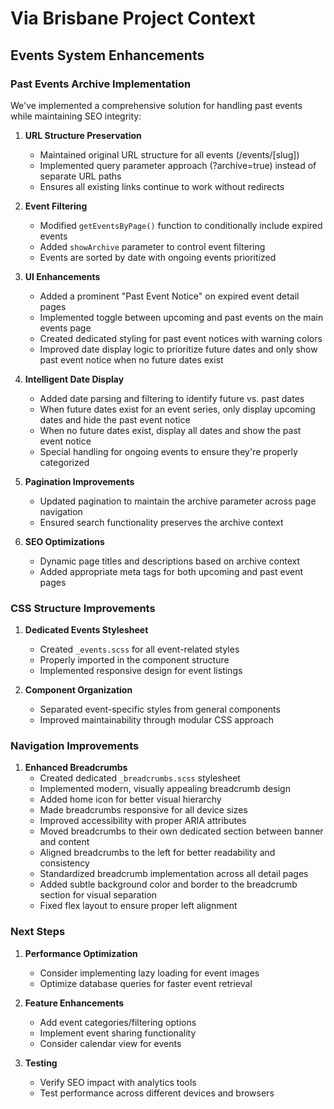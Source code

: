 # Via Brisbane Project Context

## Events System Enhancements

### Past Events Archive Implementation

We've implemented a comprehensive solution for handling past events while maintaining SEO integrity:

1. **URL Structure Preservation**
   - Maintained original URL structure for all events (/events/[slug])
   - Implemented query parameter approach (?archive=true) instead of separate URL paths
   - Ensures all existing links continue to work without redirects

2. **Event Filtering**
   - Modified `getEventsByPage()` function to conditionally include expired events
   - Added `showArchive` parameter to control event filtering
   - Events are sorted by date with ongoing events prioritized

3. **UI Enhancements**
   - Added a prominent "Past Event Notice" on expired event detail pages
   - Implemented toggle between upcoming and past events on the main events page
   - Created dedicated styling for past event notices with warning colors
   - Improved date display logic to prioritize future dates and only show past event notice when no future dates exist

4. **Intelligent Date Display**
   - Added date parsing and filtering to identify future vs. past dates
   - When future dates exist for an event series, only display upcoming dates and hide the past event notice
   - When no future dates exist, display all dates and show the past event notice
   - Special handling for ongoing events to ensure they're properly categorized

5. **Pagination Improvements**
   - Updated pagination to maintain the archive parameter across page navigation
   - Ensured search functionality preserves the archive context

6. **SEO Optimizations**
   - Dynamic page titles and descriptions based on archive context
   - Added appropriate meta tags for both upcoming and past event pages

### CSS Structure Improvements

1. **Dedicated Events Stylesheet**
   - Created `_events.scss` for all event-related styles
   - Properly imported in the component structure
   - Implemented responsive design for event listings

2. **Component Organization**
   - Separated event-specific styles from general components
   - Improved maintainability through modular CSS approach

### Navigation Improvements

1. **Enhanced Breadcrumbs**
   - Created dedicated `_breadcrumbs.scss` stylesheet
   - Implemented modern, visually appealing breadcrumb design
   - Added home icon for better visual hierarchy
   - Made breadcrumbs responsive for all device sizes
   - Improved accessibility with proper ARIA attributes
   - Moved breadcrumbs to their own dedicated section between banner and content
   - Aligned breadcrumbs to the left for better readability and consistency
   - Standardized breadcrumb implementation across all detail pages
   - Added subtle background color and border to the breadcrumb section for visual separation
   - Fixed flex layout to ensure proper left alignment

### Next Steps

1. **Performance Optimization**
   - Consider implementing lazy loading for event images
   - Optimize database queries for faster event retrieval

2. **Feature Enhancements**
   - Add event categories/filtering options
   - Implement event sharing functionality
   - Consider calendar view for events

3. **Testing**
   - Verify SEO impact with analytics tools
   - Test performance across different devices and browsers 